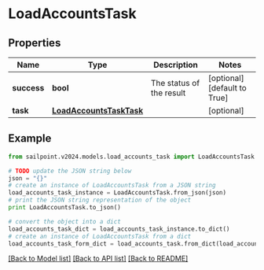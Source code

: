 # LoadAccountsTask


## Properties

Name | Type | Description | Notes
------------ | ------------- | ------------- | -------------
**success** | **bool** | The status of the result | [optional] [default to True]
**task** | [**LoadAccountsTaskTask**](LoadAccountsTaskTask.md) |  | [optional] 

## Example

```python
from sailpoint.v2024.models.load_accounts_task import LoadAccountsTask

# TODO update the JSON string below
json = "{}"
# create an instance of LoadAccountsTask from a JSON string
load_accounts_task_instance = LoadAccountsTask.from_json(json)
# print the JSON string representation of the object
print LoadAccountsTask.to_json()

# convert the object into a dict
load_accounts_task_dict = load_accounts_task_instance.to_dict()
# create an instance of LoadAccountsTask from a dict
load_accounts_task_form_dict = load_accounts_task.from_dict(load_accounts_task_dict)
```
[[Back to Model list]](../README.md#documentation-for-models) [[Back to API list]](../README.md#documentation-for-api-endpoints) [[Back to README]](../README.md)


